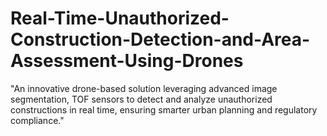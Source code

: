 # Real-Time-Unauthorized-Construction-Detection-and-Area-Assessment-Using-Drones
"An innovative drone-based solution leveraging advanced image segmentation, TOF sensors to detect and analyze unauthorized constructions in real time, ensuring smarter urban planning and regulatory compliance."
